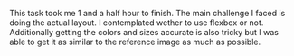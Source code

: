 This task took me 1 and a half hour to finish. The main challenge I faced is doing the actual layout. I contemplated wether to use flexbox or not. Additionally getting the colors and sizes accurate is also tricky but I was able to get it as similar to the reference image as much as possible.